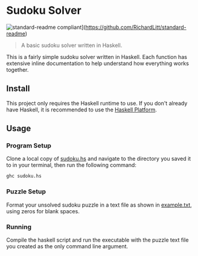 # Sudoku Solver

![standard-readme compliant](https://img.shields.io/badge/readme%20style-standard-brightgreen.svg?style=flat-square)](https://github.com/RichardLitt/standard-readme)

>A basic sudoku solver written in Haskell.

This is a fairly simple sudoku solver written in Haskell. Each function has extensive inline documentation to help understand how everything works together.

## Install

This project only requires the Haskell runtime to use. If you don't already have Haskell, it is recommended to use the [Haskell Platform](https://www.haskell.org/platform/).

## Usage
### Program Setup
Clone a local copy of [sudoku.hs](sudoku.hs) and navigate to the directory you saved it to in your terminal, then run the following command:

```sh
ghc sudoku.hs
```

### Puzzle Setup

Format your unsolved sudoku puzzle in a text file as shown in [example.txt](example.txt), using zeros for blank spaces.

### Running
Compile the haskell script and run the executable with the puzzle text file you created as the only command line argument.